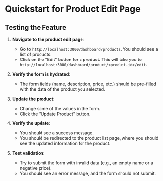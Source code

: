 # Quickstart for Product Edit Page

## Testing the Feature

1.  **Navigate to the product edit page**:
    - Go to `http://localhost:3000/dashboard/products`. You should see a list of products.
    - Click on the "Edit" button for a product. This will take you to `http://localhost:3000/dashboard/product/<product-id>/edit`.

2.  **Verify the form is hydrated**:
    - The form fields (name, description, price, etc.) should be pre-filled with the data of the product you selected.

3.  **Update the product**:
    - Change some of the values in the form.
    - Click the "Update Product" button.

4.  **Verify the update**:
    - You should see a success message.
    - You should be redirected to the product list page, where you should see the updated information for the product.

5.  **Test validation**:
    - Try to submit the form with invalid data (e.g., an empty name or a negative price).
    - You should see an error message, and the form should not submit.